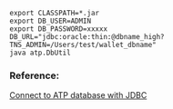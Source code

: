 ```
export CLASSPATH=*.jar
export DB_USER=ADMIN
export DB_PASSWORD=xxxxx
DB_URL="jdbc:oracle:thin:@dbname_high?TNS_ADMIN=/Users/test/wallet_dbname"
java atp.DbUtil
```

### Reference:
[Connect to ATP database with JDBC](https://docs.oracle.com/en/cloud/paas/atp-cloud/atpug/connect-jdbc-thin-wallet.html#GUID-5ED3C08C-1A84-4E5A-B07A-A5114951AA9E)
